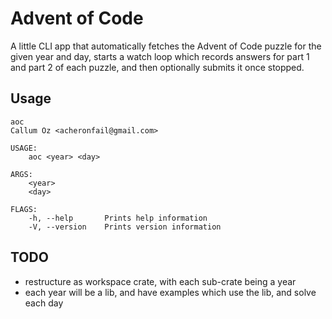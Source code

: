 # Advent of Code

A little CLI app that automatically fetches the Advent of Code puzzle for the given year and day, starts a watch loop
which records answers for part 1 and part 2 of each puzzle, and then optionally submits it once stopped.

## Usage

```
aoc
Callum Oz <acheronfail@gmail.com>

USAGE:
    aoc <year> <day>

ARGS:
    <year>
    <day>

FLAGS:
    -h, --help       Prints help information
    -V, --version    Prints version information
```

## TODO

* restructure as workspace crate, with each sub-crate being a year
* each year will be a lib, and have examples which use the lib, and solve each day